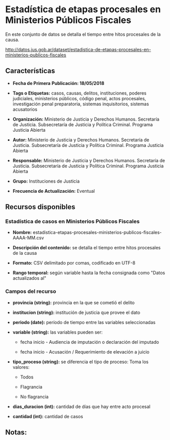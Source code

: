 Estadística de etapas procesales en Ministerios Públicos Fiscales
=================================================================

En este conjunto de datos se detalla el tiempo entre hitos procesales de la causa.

http://datos.jus.gob.ar/dataset/estadistica-de-etapas-procesales-en-ministerios-publicos-fiscales

Características
---------------

-   **Fecha de Primera** **Publicación: 18/05/2018**

-   **Tags o Etiquetas:** casos, causas, delitos, instituciones, poderes judiciales, ministerios públicos, código penal, actos procesales, investigación penal preparatoria, sistemas inquisitorios, sistemas acusatorios

-   **Organización:** Ministerio de Justicia y Derechos Humanos. Secretaría de Justicia. Subsecretaría de Justicia y Política Criminal. Programa Justicia Abierta

-   **Autor:** Ministerio de Justicia y Derechos Humanos. Secretaría de Justicia. Subsecretaría de Justicia y Política Criminal. Programa Justicia Abierta

-   **Responsable:** Ministerio de Justicia y Derechos Humanos. Secretaría de Justicia. Subsecretaría de Justicia y Política Criminal. Programa Justicia Abierta

-   **Grupo:** Instituciones de Justicia

-   **Frecuencia de Actualización:** Eventual

Recursos disponibles
--------------------

### Estadística de casos en Ministerios Públicos Fiscales

-   **Nombre:** estadistica-etapas-procesales-ministerios-publicos-fiscales-AAAA-MM.csv

-   **Descripción del contenido:** se detalla el tiempo entre hitos procesales de la causa

-   **Formato:** CSV delimitado por comas, codificado en UTF-8

-   **Rango temporal:** según variable hasta la fecha consignada como "Datos actualizados al"

### Campos del recurso

-   **provincia (string):** provincia en la que se cometió el delito

-   **institucion (string):** institución de justicia que provee el dato

-   **periodo (date):** período de tiempo entre las variables seleccionadas

-   **variable (string):** las variables pueden ser:

	-   fecha inicio - Audiencia de imputación o declaración del imputado

	-   fecha inicio - Acusación / Requerimiento de elevación a juicio

-   **tipo_proceso (string):** se diferencia el tipo de proceso: Toma los valores:

	-   Todos

	-   Flagrancia

	-   No flagrancia

-   **dias_duracion (int):** cantidad de días que hay entre acto procesal

-   **cantidad (int):** cantidad de casos

Notas:
------

